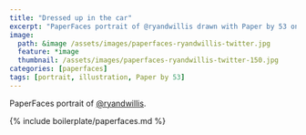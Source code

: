 ```yaml
---
title: "Dressed up in the car"
excerpt: "PaperFaces portrait of @ryandwillis drawn with Paper by 53 on an iPad."
image: 
  path: &image /assets/images/paperfaces-ryandwillis-twitter.jpg 
  feature: *image
  thumbnail: /assets/images/paperfaces-ryandwillis-twitter-150.jpg
categories: [paperfaces]
tags: [portrait, illustration, Paper by 53]
---
```


PaperFaces portrait of [@ryandwillis](https://twitter.com/ryandwillis).

{% include boilerplate/paperfaces.md %}
